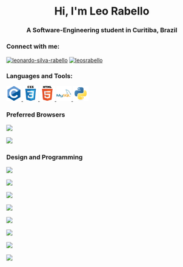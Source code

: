 <h1 align="center">Hi, I'm Leo Rabello</h1>
<h3 align="center">A Software-Engineering student in Curitiba, Brazil</h3>

<h3 align="left">Connect with me:</h3>
<p align="left">
<a href="https://linkedin.com/in/leonardo-silva-rabello" target="blank"><img align="center" src="https://raw.githubusercontent.com/rahuldkjain/github-profile-readme-generator/master/src/images/icons/Social/linked-in-alt.svg" alt="leonardo-silva-rabello" height="30" width="40" /></a>
<a href="https://instagram.com/leosrabello" target="blank"><img align="center" src="https://raw.githubusercontent.com/rahuldkjain/github-profile-readme-generator/master/src/images/icons/Social/instagram.svg" alt="leosrabello" height="30" width="40" /></a>
</p>

<h3 align="left">Languages and Tools:</h3>
<p align="left"> <a href="https://www.cprogramming.com/" target="_blank" rel="noreferrer"> <img src="https://raw.githubusercontent.com/devicons/devicon/master/icons/c/c-original.svg" alt="c" width="40" height="40"/> </a> <a href="https://www.w3schools.com/css/" target="_blank" rel="noreferrer"> <img src="https://raw.githubusercontent.com/devicons/devicon/master/icons/css3/css3-original-wordmark.svg" alt="css3" width="40" height="40"/> </a> <a href="https://www.w3.org/html/" target="_blank" rel="noreferrer"> <img src="https://raw.githubusercontent.com/devicons/devicon/master/icons/html5/html5-original-wordmark.svg" alt="html5" width="40" height="40"/> </a> <a href="https://www.mysql.com/" target="_blank" rel="noreferrer"> <img src="https://raw.githubusercontent.com/devicons/devicon/master/icons/mysql/mysql-original-wordmark.svg" alt="mysql" width="40" height="40"/> </a> <a href="https://www.python.org" target="_blank" rel="noreferrer"> <img src="https://raw.githubusercontent.com/devicons/devicon/master/icons/python/python-original.svg" alt="python" width="40" height="40"/> </a> </p>

<h3 align="left">Preferred Browsers</h3>
<p align="left"> <a href="https://www.opera.com/" target="_blank" rel="noreferrer"> <img src="https://img.shields.io/badge/Opera-FF1B2D?style=for-the-badge&logo=Opera&logoColor=white"></a></p>
<p align="left"> <a href="https://www.google.com/" target="_blank" rel="noreferrer"> <img src="https://img.shields.io/badge/Google%20Chrome-4285F4?style=for-the-badge&logo=GoogleChrome&logoColor=white"></a></p>

<h3 align="left">Design and Programming</h3>
<p align="left"> <a href="https://www.adobe.com/" target="_blank" rel="noreferrer"> <img src="https://skillicons.dev/icons?i=au"></a></p>
<p align="left"> <a href="https://www.adobe.com/" target="_blank" rel="noreferrer"> <img src="https://img.shields.io/badge/Adobe%20Dreamweaver-FF61F6.svg?style=for-the-badge&logo=Adobe%20Dreamweaver&logoColor=white"></a></p>
<p align="left"> <a href="https://www.adobe.com/" target="_blank" rel="noreferrer"> <img src="https://img.shields.io/badge/adobe%20photoshop-%2331A8FF.svg?style=for-the-badge&logo=adobe%20photoshop&logoColor=white"></a></p>
<p align="left"> <a href="https://www.adobe.com/" target="_blank" rel="noreferrer"> <img src="https://img.shields.io/badge/Adobe%20Lightroom-31A8FF.svg?style=for-the-badge&logo=Adobe%20Lightroom&logoColor=white"></a></p>
<p align="left"> <a href="https://www.adobe.com/" target="_blank" rel="noreferrer"> <img float="center"  src="https://img.shields.io/badge/Adobe%20Premiere%20Pro-9999FF.svg?style=for-the-badge&logo=Adobe%20Premiere%20Pro&logoColor=white"></a></p>
<p align="left"> <a href="https://www.jetbrains.com/clion/" target="_blank" rel="noreferrer"> <img float="center" src="https://img.shields.io/badge/CLion-black?style=for-the-badge&logo=clion&logoColor=white"></a></p>
<p align="left"> <a href="https://www.jetbrains.com/pycharm/" target="_blank" rel="noreferrer"> <img float="center" src="https://img.shields.io/badge/pycharm-143?style=for-the-badge&logo=pycharm&logoColor=black&color=black&labelColor=green"></a></p>
<p align="left"> <a href="https://code.visualstudio.com/" target="_blank" rel="noreferrer"> <img float="center" src="https://img.shields.io/badge/Visual%20Studio%20Code-0078d7.svg?style=for-the-badge&logo=visual-studio-code&logoColor=white"></a></p>



